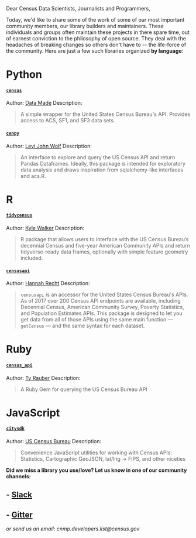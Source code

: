 Dear Census Data Scientists, Journalists and Programmers,

Today, we'd like to share some of the work of some of our most important community members, our library builders and maintainers. These individuals and groups often maintain these projects in there spare time, out of earnest conviction to the philosophy of open source. They deal with the headaches of breaking changes so others don't have to -- the life-force of the community. Here are just a few such libraries organized **by language**:

# Python

#### [`census`](https://github.com/datamade/census)
Author: [Data Made](https://datamade.us/)
Description: 
> A simple wrapper for the United States Census Bureau's API. Provides access to ACS, SF1, and SF3 data sets.

#### [`cenpy`](https://github.com/ljwolf/cenpy)
Author: [Levi John Wolf](http://ljwolf.org)
Description:
> An interface to explore and query the US Census API and return Pandas Dataframes. Ideally, this package is intended for exploratory data analysis and draws inspiration from sqlalchemy-like interfaces and acs.R.


# R
#### [`tidycensus`](https://github.com/walkerke/tidycensus)
Author: [Kyle Walker](https://www.linkedin.com/in/walkerke/)
Description: 
> R package that allows users to interface with the US Census Bureau’s decennial Census and five-year American Community APIs and return tidyverse-ready data frames, optionally with simple feature geometry included. 

#### [`censusapi`](https://github.com/hrecht/censusapi)
Author: [Hannah Recht](https://hrecht.github.io/)
Description:
> `censusapi` is an accessor for the United States Census Bureau's APIs. As of 2017 over 200 Census API endpoints are available, including Decennial Census, American Community Survey, Poverty Statistics, and Population Estimates APIs. This package is designed to let you get data from all of those APIs using the same main function — `getCensus` — and the same syntax for each dataset.

# Ruby
#### [`census_api`](https://github.com/tyrauber/census_api)
Author: [Ty Rauber](https://www.linkedin.com/in/ty-rauber-69822b5/)
Description: 
> A Ruby Gem for querying the US Census Bureau API

# JavaScript
#### [`citysdk`](https://github.com/uscensusbureau/citysdk)
Author: [US Census Bureau](https://www.census.gov/developers)
Description:
> Convenience JavaScript utilities for working with Census APIs: Statistics, Cartographic GeoJSON, lat/lng -> FIPS, and other niceties



**Did we miss a library you use/love? Let us know in one of our community channels:**
## - [Slack](https://join.slack.com/t/uscensusbureau/shared_invite/enQtMjQ3NzUyNTM3NDU3LTZmNGI1MmQzY2Y2ZTU1ODJhNDQwMmY2YmZiNmFkNzg4YmJkYmQzZjQyNDhkNDYxN2JhYjkxZDEwMGI2OGU5NzQ)
## - [Gitter](https://gitter.im/uscensusbureau/home)
_or send us an email: cnmp.developers.list@census.gov_